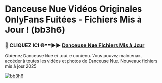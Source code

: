 # Danceuse Nue Vidéos Originales 0nlyFans Fuitées - Fichiers Mis à Jour ! (bb3h6)

<h3>🔴 CLIQUEZ ICI 🌐==►► <a href="https://tinyurl.com/2pmr4ezf" rel="nofollow">Danceuse Nue Fichiers Mis à Jour</a></h3>

Obtenez Danceuse Nue et tout le contenu. Vous pouvez maintenant accéder à toutes les vidéos et photos de Danceuse Nue. Nouveaux fichiers mis à jour 2025

[![bb3h6](https://i.imgur.com/6SNvagu.gif)](https://tinyurl.com/2pmr4ezf)

